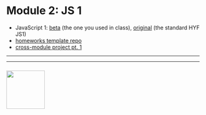 # Module 2: JS 1

* JavaScript 1: [beta](https://github.com/be-hacking-hyf/javascrpt-1) (the one you used in class), [original](https://github.com/HackYourFutureBelgium/JavaScript1) (the standard HYF JS1)
* [homeworks template repo](https://github.com/be-hacking-hyf/javascript-1-homework)
* [cross-module project pt. 1](https://github.com/be-hacking-hyf/cross-module-1)


___
___
### <a href="https://hackyourfuture.be" target="_blank"><img src="https://pbs.twimg.com/profile_images/984474625009741824/Bs_qKx6-_400x400.jpg" width="100" height="100"></img></a>
